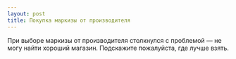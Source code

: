 ```yaml
---
layout: post 
title: Покупка маркизы от производителя 
--- 
```

При выборе маркизы от производителя столкнулся с проблемой — не могу найти хороший магазин. Подскажите пожалуйста, где лучше взять.